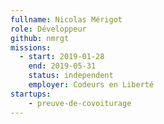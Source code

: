 ```yaml
---
fullname: Nicolas Mérigot
role: Développeur
github: nmrgt
missions:
  - start: 2019-01-28
    end: 2019-05-31
    status: independent
    employer: Codeurs en Liberté
startups:
    - preuve-de-covoiturage
---
```

